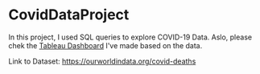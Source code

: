 #  CovidDataProject

In this project, I used SQL queries to explore COVID-19 Data.
Aslo, please chek the [Tableau Dashboard](https://public.tableau.com/app/profile/tatiana4911/viz/Covid-19DashboardProject_16579920611770/Dashboard1) I've made based on the data.

Link to Dataset: https://ourworldindata.org/covid-deaths
